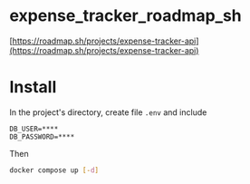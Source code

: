 # expense_tracker_roadmap_sh

[https://roadmap.sh/projects/expense-tracker-api](https://roadmap.sh/projects/expense-tracker-api)

# Install

In the project's directory, create file `.env` and include

```
DB_USER=****
DB_PASSWORD=****
```

Then

```bash
docker compose up [-d]
```
